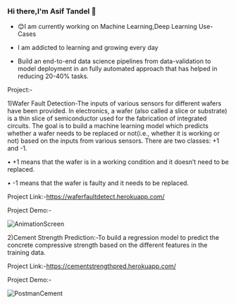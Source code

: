 ### Hi there,I'm Asif Tandel 👋

- :blush:I am currently working on Machine Learning,Deep Learning Use-Cases

- I am addicted to learning and growing every day

- Build an end-to-end data science pipelines from data-validation to model deployment in an fully automated approach that has helped in reducing 20-40% tasks.



Project:-

1)Wafer Fault Detection-The inputs of various sensors for different wafers have been provided. In electronics, a wafer (also called a slice or substrate) is a thin slice of semiconductor used for the fabrication of integrated circuits. The goal is to build a machine learning model which predicts whether a wafer needs to be replaced or not(i.e., whether it is working or not) based on the inputs from various sensors. There are two classes: +1 and -1. 

•	+1 means that the wafer is in a working condition and it doesn’t need to be replaced.

•	-1 means that the wafer is faulty and it needs to be replaced. 

Project Link:-https://waferfaultdetect.herokuapp.com/

Project Demo:-

![AnimationScreen](https://user-images.githubusercontent.com/61505882/129244504-62d17250-c15f-45b0-a429-2ef61acd49d7.gif)

2)Cement Strength Prediction:-To build a regression model to predict the concrete compressive strength based on the different features in the training data. 

Project Link:-https://cementstrengthpred.herokuapp.com/

Project Demo:-

![PostmanCement](https://user-images.githubusercontent.com/61505882/129244975-23376c9d-cafe-4f6c-9c52-e289a0609b74.gif)







